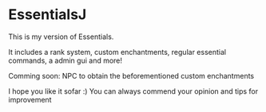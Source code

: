 # EssentialsJ

This is my version of Essentials.

It includes a rank system, custom enchantments, regular essential commands, a admin gui and more!

Comming soon: NPC to obtain the beforementioned custom enchantments

I hope you like it sofar :) You can always commend your opinion and tips for improvement
